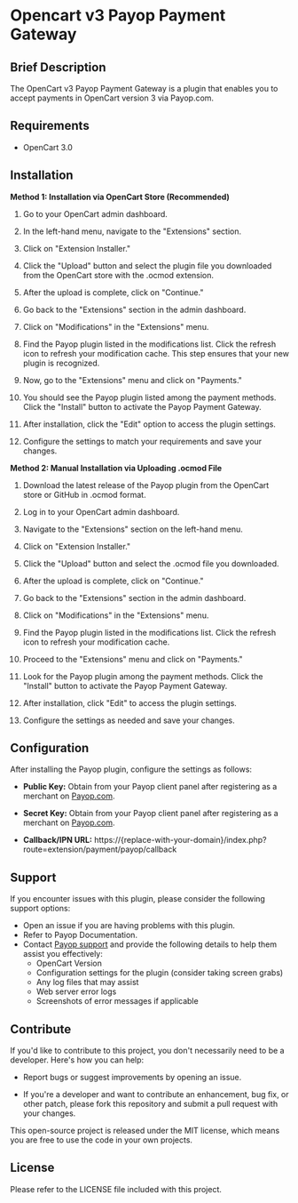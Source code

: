 Opencart v3 Payop Payment Gateway
=====================

## Brief Description

The OpenCart v3 Payop Payment Gateway is a plugin that enables you to accept payments in OpenCart version 3 via Payop.com.

## Requirements

- OpenCart 3.0

## Installation

**Method 1: Installation via OpenCart Store (Recommended)**

1. Go to your OpenCart admin dashboard.

2. In the left-hand menu, navigate to the "Extensions" section.

3. Click on "Extension Installer."

4. Click the "Upload" button and select the plugin file you downloaded from the OpenCart store with the .ocmod extension.

5. After the upload is complete, click on "Continue."

6. Go back to the "Extensions" section in the admin dashboard.

7. Click on "Modifications" in the "Extensions" menu.

8. Find the Payop plugin listed in the modifications list. Click the refresh icon to refresh your modification cache. This step ensures that your new plugin is recognized.

9. Now, go to the "Extensions" menu and click on "Payments."

10. You should see the Payop plugin listed among the payment methods. Click the "Install" button to activate the Payop Payment Gateway.

11. After installation, click the "Edit" option to access the plugin settings.

12. Configure the settings to match your requirements and save your changes.

**Method 2: Manual Installation via Uploading .ocmod File**

1. Download the latest release of the Payop plugin from the OpenCart store or GitHub in .ocmod format.

2. Log in to your OpenCart admin dashboard.

3. Navigate to the "Extensions" section on the left-hand menu.

4. Click on "Extension Installer."

5. Click the "Upload" button and select the .ocmod file you downloaded.

6. After the upload is complete, click on "Continue."

7. Go back to the "Extensions" section in the admin dashboard.

8. Click on "Modifications" in the "Extensions" menu.

9. Find the Payop plugin listed in the modifications list. Click the refresh icon to refresh your modification cache.

10. Proceed to the "Extensions" menu and click on "Payments."

11. Look for the Payop plugin among the payment methods. Click the "Install" button to activate the Payop Payment Gateway.

12. After installation, click "Edit" to access the plugin settings.

13. Configure the settings as needed and save your changes.

## Configuration

After installing the Payop plugin, configure the settings as follows:

- **Public Key:** Obtain from your Payop client panel after registering as a merchant on [Payop.com](https://payop.com).

- **Secret Key:** Obtain from your Payop client panel after registering as a merchant on [Payop.com](https://payop.com).

- **Callback/IPN URL:** https://{replace-with-your-domain}/index.php?route=extension/payment/payop/callback

## Support

If you encounter issues with this plugin, please consider the following support options:

- Open an issue if you are having problems with this plugin.
- Refer to Payop Documentation.
- Contact [Payop support](https://payop.com/en/contact-us) and provide the following details to help them assist you effectively:
   - OpenCart Version
   - Configuration settings for the plugin (consider taking screen grabs)
   - Any log files that may assist
   - Web server error logs
   - Screenshots of error messages if applicable

## Contribute

If you'd like to contribute to this project, you don't necessarily need to be a developer. Here's how you can help:

- Report bugs or suggest improvements by opening an issue.

- If you're a developer and want to contribute an enhancement, bug fix, or other patch, please fork this repository and submit a pull request with your changes.

This open-source project is released under the MIT license, which means you are free to use the code in your own projects.

## License

Please refer to the LICENSE file included with this project.
